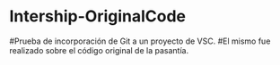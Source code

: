 # Intership-OriginalCode

#Prueba de incorporación de Git a un proyecto de VSC. 
#El mismo fue realizado sobre el código original de la pasantía.
